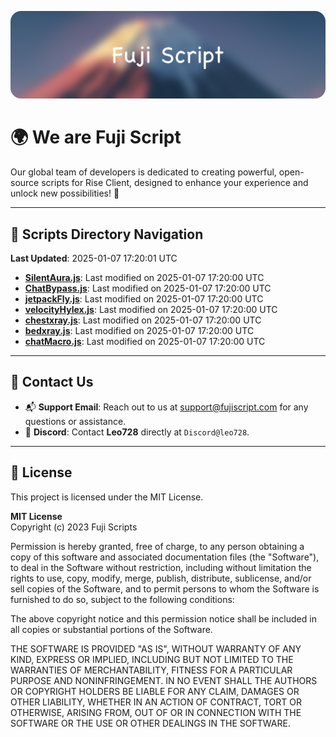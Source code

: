 ![Banner](.github/b.webp)

# 🌍 **We are Fuji Script**

Our global team of developers is dedicated to creating powerful, open-source scripts for Rise Client, designed to enhance your experience and unlock new possibilities! 🌟

---
<!-- SCRIPTS_NAVIGATION_START -->
## 📂 **Scripts Directory Navigation**

**Last Updated**: 2025-01-07 17:20:01 UTC

- **[SilentAura.js](scripts/SilentAura.js)**: Last modified on 2025-01-07 17:20:00 UTC
- **[ChatBypass.js](scripts/ChatBypass.js)**: Last modified on 2025-01-07 17:20:00 UTC
- **[jetpackFly.js](scripts/jetpackFly.js)**: Last modified on 2025-01-07 17:20:00 UTC
- **[velocityHylex.js](scripts/velocityHylex.js)**: Last modified on 2025-01-07 17:20:00 UTC
- **[chestxray.js](scripts/chestxray.js)**: Last modified on 2025-01-07 17:20:00 UTC
- **[bedxray.js](scripts/bedxray.js)**: Last modified on 2025-01-07 17:20:00 UTC
- **[chatMacro.js](scripts/chatMacro.js)**: Last modified on 2025-01-07 17:20:00 UTC

<!-- SCRIPTS_NAVIGATION_END -->

---

## 💬 **Contact Us**  
- 📬 **Support Email**: Reach out to us at [support@fujiscript.com](mailto:support@fujiscript.com) for any questions or assistance.  
- 💬 **Discord**: Contact **Leo728** directly at `Discord@leo728`.

---

## 📜 **License**

This project is licensed under the MIT License.  

**MIT License**  
Copyright (c) 2023 Fuji Scripts  

Permission is hereby granted, free of charge, to any person obtaining a copy of this software and associated documentation files (the "Software"), to deal in the Software without restriction, including without limitation the rights to use, copy, modify, merge, publish, distribute, sublicense, and/or sell copies of the Software, and to permit persons to whom the Software is furnished to do so, subject to the following conditions:  

The above copyright notice and this permission notice shall be included in all copies or substantial portions of the Software.  

THE SOFTWARE IS PROVIDED "AS IS", WITHOUT WARRANTY OF ANY KIND, EXPRESS OR IMPLIED, INCLUDING BUT NOT LIMITED TO THE WARRANTIES OF MERCHANTABILITY, FITNESS FOR A PARTICULAR PURPOSE AND NONINFRINGEMENT. IN NO EVENT SHALL THE AUTHORS OR COPYRIGHT HOLDERS BE LIABLE FOR ANY CLAIM, DAMAGES OR OTHER LIABILITY, WHETHER IN AN ACTION OF CONTRACT, TORT OR OTHERWISE, ARISING FROM, OUT OF OR IN CONNECTION WITH THE SOFTWARE OR THE USE OR OTHER DEALINGS IN THE SOFTWARE.  
